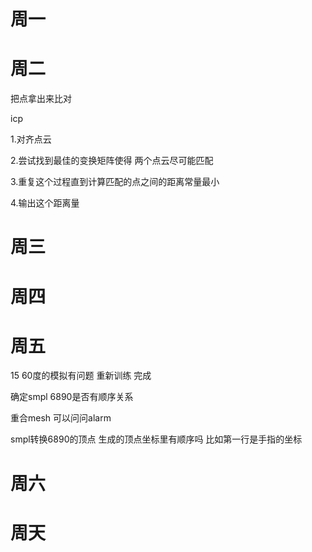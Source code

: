 # 周一

# 周二
把点拿出来比对

icp

1.对齐点云

2.尝试找到最佳的变换矩阵使得 两个点云尽可能匹配  

3.重复这个过程直到计算匹配的点之间的距离常量最小

4.输出这个距离量

# 周三

# 周四

# 周五

15  60度的模拟有问题 重新训练   完成

确定smpl 6890是否有顺序关系 

重合mesh 可以问问alarm


smpl转换6890的顶点
生成的顶点坐标里有顺序吗
比如第一行是手指的坐标


# 周六

# 周天